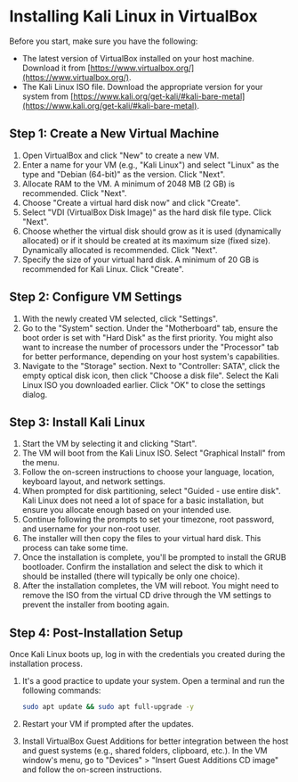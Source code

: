 # Installing Kali Linux in VirtualBox

Before you start, make sure you have the following:
- The latest version of VirtualBox installed on your host machine. Download it from [https://www.virtualbox.org/](https://www.virtualbox.org/).
- The Kali Linux ISO file. Download the appropriate version for your system from [https://www.kali.org/get-kali/#kali-bare-metal](https://www.kali.org/get-kali/#kali-bare-metal).

## Step 1: Create a New Virtual Machine

1. Open VirtualBox and click "New" to create a new VM.
2. Enter a name for your VM (e.g., "Kali Linux") and select "Linux" as the type and "Debian (64-bit)" as the version. Click "Next".
3. Allocate RAM to the VM. A minimum of 2048 MB (2 GB) is recommended. Click "Next".
4. Choose "Create a virtual hard disk now" and click "Create".
5. Select "VDI (VirtualBox Disk Image)" as the hard disk file type. Click "Next".
6. Choose whether the virtual disk should grow as it is used (dynamically allocated) or if it should be created at its maximum size (fixed size). Dynamically allocated is recommended. Click "Next".
7. Specify the size of your virtual hard disk. A minimum of 20 GB is recommended for Kali Linux. Click "Create".

## Step 2: Configure VM Settings

1. With the newly created VM selected, click "Settings".
2. Go to the "System" section. Under the "Motherboard" tab, ensure the boot order is set with "Hard Disk" as the first priority. You might also want to increase the number of processors under the "Processor" tab for better performance, depending on your host system's capabilities.
3. Navigate to the "Storage" section. Next to "Controller: SATA", click the empty optical disk icon, then click "Choose a disk file". Select the Kali Linux ISO you downloaded earlier. Click "OK" to close the settings dialog.

## Step 3: Install Kali Linux

1. Start the VM by selecting it and clicking "Start".
2. The VM will boot from the Kali Linux ISO. Select "Graphical Install" from the menu.
3. Follow the on-screen instructions to choose your language, location, keyboard layout, and network settings.
4. When prompted for disk partitioning, select "Guided - use entire disk". Kali Linux does not need a lot of space for a basic installation, but ensure you allocate enough based on your intended use.
5. Continue following the prompts to set your timezone, root password, and username for your non-root user.
6. The installer will then copy the files to your virtual hard disk. This process can take some time.
7. Once the installation is complete, you'll be prompted to install the GRUB bootloader. Confirm the installation and select the disk to which it should be installed (there will typically be only one choice).
8. After the installation completes, the VM will reboot. You might need to remove the ISO from the virtual CD drive through the VM settings to prevent the installer from booting again.

## Step 4: Post-Installation Setup

Once Kali Linux boots up, log in with the credentials you created during the installation process.

1. It's a good practice to update your system. Open a terminal and run the following commands:
    ```bash
    sudo apt update && sudo apt full-upgrade -y
    ```
2. Restart your VM if prompted after the updates.

3. Install VirtualBox Guest Additions for better integration between the host and guest systems (e.g., shared folders, clipboard, etc.). In the VM window's menu, go to "Devices" > "Insert Guest Additions CD image" and follow the on-screen instructions.
